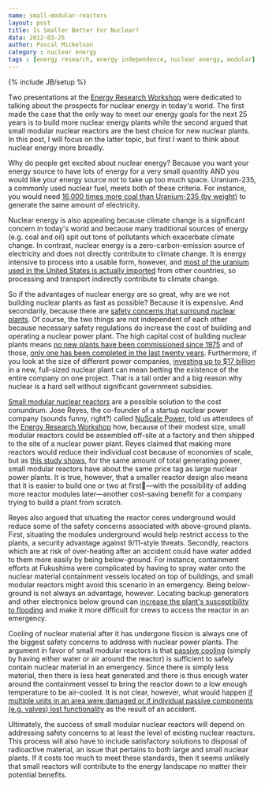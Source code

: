 ```yaml
---
name: small-modular-reactors
layout: post
title: Is Smaller Better For Nuclear?
data: 2012-03-25
author: Pascal Mickelson
category : nuclear energy
tags : [energy research, energy independence, nuclear energy, modular]
---
```

{% include JB/setup %}

Two presentations at the [Energy Research Workshop][energyworkshop] were dedicated to talking about the prospects for nuclear energy in today's world.  The first made the case that the only way to meet our energy goals for the next 25 years is to build more nuclear energy plants while the second argued that small modular nuclear reactors are the best choice for new nuclear plants.  In this post, I will focus on the latter topic, but first I want to think about nuclear energy more broadly.

Why do people get excited about nuclear energy?  Because you want your energy source to have lots of energy for a very small quantity AND you would like your energy source not to take up too much space.  Uranium-235, a commonly used nuclear fuel, meets both of these criteria.  For instance, you would need [16,000 times more coal than Uranium-235 (by weight)][uraniumcoalcomp] to generate the same amount of electricity.

Nuclear energy is also appealing because climate change is a significant concern in today's world and because many traditional sources of energy (e.g. coal and oil) spit out tons of pollutants which exacerbate climate change.  In contrast, nuclear energy is a zero-carbon-emission source of electricity and does not directly contribute to climate change.  It is energy intensive to process into a usable form, however, and [most of the uranium used in the United States is actually imported][uraniumimport] from other countries, so processing and transport indirectly contribute to climate change.

So if the advantages of nuclear energy are so great, why are we not building nuclear plants as fast as possible?  Because it is expensive.  And secondarily, because there are [safety concerns that surround nuclear plants][nuclearsafety].  Of course, the two things are not independent of each other because necessary safety regulations do increase the cost of building and operating a nuclear power plant.  The high capital cost of building nuclear plants means [no new plants have been commissioned since 1975][lastpermitted] and of those, [only one has been completed in the last twenty years][lastplantbuilt].  Furthermore, if you look at the size of different power companies, [investing up to $17 billion][costofplant] in a new, full-sized nuclear plant can mean betting the existence of the entire company on one project.  That is a tall order and a big reason why nuclear is a hard sell without significant government subsidies.

[Small modular nuclear reactors][SMApresentation] are a possible solution to the cost conundrum.  Jose Reyes, the co-founder of a startup nuclear power company (sounds funny, right?) called [NuScale Power][nuclearstartup], told us attendees of the [Energy Research Workshop][energyworkshop] how, because of their modest size, small modular reactors could be assembled off-site at a factory and then shipped to the site of a nuclear power plant.  Reyes claimed that making more reactors would reduce their individual cost because of economies of scale, but as [this study shows][smallvslargestudy], for the same amount of total generating power, small modular reactors have about the same price tag as large nuclear power plants.  It is true, however, that a smaller reactor design also means that it is easier to build one or two at first—with the possibility of adding more reactor modules later—another cost-saving benefit for a company trying to build a plant from scratch.

Reyes also argued that situating the reactor cores underground would reduce some of the safety concerns associated with above-ground plants.  First, situating the modules underground would help restrict access to the plants, a security advantage against 9/11-style threats.  Secondly, reactors which are at risk of over-heating after an accident could  have water added to them more easily by being below-ground. For instance, containment efforts at Fukushima were complicated by having to spray water onto the nuclear material containment vessels located on top of buildings, and small modular reactors might avoid this scenario in an emergency.  Being below-ground is not always an advantage, however.  Locating backup generators and other electronics below ground can [increase the plant's susceptibility to flooding][ucsreport] and make it more difficult for crews to access the reactor in an emergency.

Cooling of nuclear material after it has undergone fission is always one of the biggest safety concerns to address with nuclear power plants.  The argument in favor of small modular reactors is that [passive cooling][passivecooling] (simply by having either water or air around the reactor) is sufficient to safely contain nuclear material in an emergency.  Since there is simply less material, then there is less heat generated and there is thus enough water around the containment vessel to bring the reactor down to a low enough temperature to be air-cooled.  It is not clear, however, what would happen [if multiple units in an area were damaged or if individual passive components (e.g. valves) lost functionality][ucsreport] as the result of an accident.

Ultimately, the success of small modular nuclear reactors will depend on addressing safety concerns to at least the level of existing nuclear reactors.  This process will also have to include satisfactory solutions to disposal of radioactive material, an issue that pertains to both large and small nuclear plants.  If it costs too much to meet these standards, then it seems unlikely that small reactors will contribute to the energy landscape no matter their potential benefits.

[energyworkshop]: http://www.aps.org/meetings/march/events/workshops/energy/index.cfm
[SMApresentation]: http://www.aps.org/units/gera/meetings/march12/index.cfm
[nuclearstartup]: http://nuscale.com/
[costofplant]: http://www.neimagazine.com/story.asp?sectioncode=147&storyCode=2050690
[lastplantbuilt]: http://www.eia.gov/tools/faqs/faq.cfm?id=228&t=21
[lastpermitted]: http://www.eia.gov/tools/faqs/faq.cfm?id=227&t=21
[nuclearsafety]: http://www.ucsusa.org/nuclear_power/nuclear_power_risk/safety/
[ucsreport]: http://www.ucsusa.org/assets/documents/nuclear_power/lyman-appropriations-subcom-7-14-11.pdf
[passivecooling]: http://nuscale.com/ot-Facts-NuScale-System-Technology.php
[uraniumcoalcomp]: http://web.ead.anl.gov/uranium/guide/facts/
[uraniumimport]: http://www.eia.gov/kids/energy.cfm?page=nuclear_home-basics#nuclear_where-basics
[smallvslargestudy]: http://www.las-ans.org.br/Papers%202007/pdfs/Paper062.pdf